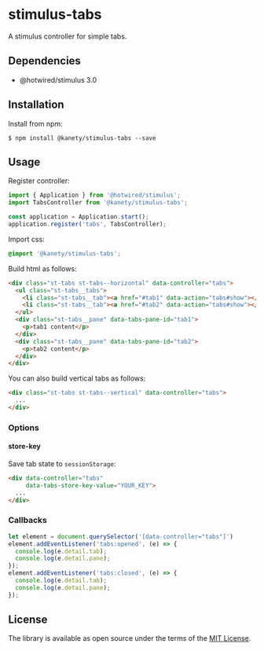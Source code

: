 # stimulus-tabs

A stimulus controller for simple tabs.

## Dependencies

* @hotwired/stimulus 3.0

## Installation

Install from npm:

    $ npm install @kanety/stimulus-tabs --save

## Usage

Register controller:

```javascript
import { Application } from '@hotwired/stimulus';
import TabsController from '@kanety/stimulus-tabs';

const application = Application.start();
application.register('tabs', TabsController);
```

Import css:

```css
@import '@kanety/stimulus-tabs';
```

Build html as follows:

```html
<div class="st-tabs st-tabs--horizontal" data-controller="tabs">
  <ul class="st-tabs__tabs">
    <li class="st-tabs__tab"><a href="#tab1" data-action="tabs#show"></li>
    <li class="st-tabs__tab"><a href="#tab2" data-action="tabs#show"></li>
  </ul>
  <div class="st-tabs__pane" data-tabs-pane-id="tab1">
    <p>tab1 content</p>
  </div>
  <div class="st-tabs__pane" data-tabs-pane-id="tab2">
    <p>tab2 content</p>
  </div>
</div>
```

You can also build vertical tabs as follows:

```html
<div class="st-tabs st-tabs--vertical" data-controller="tabs">
  ...
</div>
```
### Options

#### store-key

Save tab state to `sessionStorage`:

```html
<div data-controller="tabs"
     data-tabs-store-key-value="YOUR_KEY">
  ...
</div>
```

### Callbacks

```javascript
let element = document.querySelector('[data-controller="tabs"]')
element.addEventListener('tabs:opened', (e) => {
  console.log(e.detail.tab);
  console.log(e.detail.pane);
});
element.addEventListener('tabs:closed', (e) => {
  console.log(e.detail.tab);
  console.log(e.detail.pane);
});
```

## License

The library is available as open source under the terms of the [MIT License](http://opensource.org/licenses/MIT).
